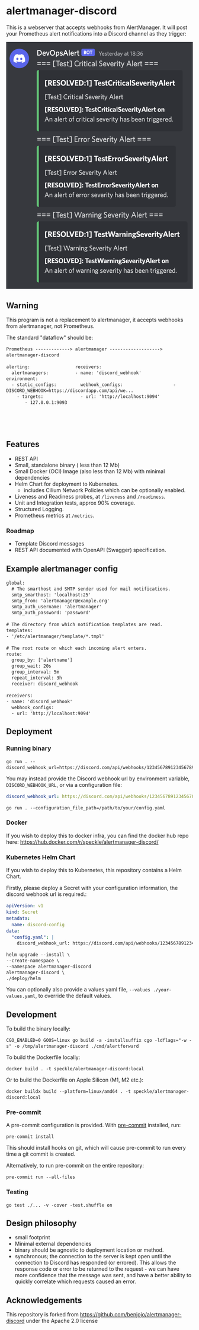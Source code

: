 # alertmanager-discord

This is a webserver that accepts webhooks from AlertManager. It will post your Prometheus alert notifications into a Discord channel as they trigger:

![](/.github/discord-screenshot.png)

## Warning

This program is not a replacement to alertmanager, it accepts webhooks from alertmanager, not Prometheus.

The standard "dataflow" should be:

```
Prometheus -------------> alertmanager -------------------> alertmanager-discord

alerting:                 receivers:
  alertmanagers:          - name: 'discord_webhook'         environment:
  - static_configs:         webhook_configs:                   - DISCORD_WEBHOOK=https://discordapp.com/api/we...
    - targets:              - url: 'http://localhost:9094'
       - 127.0.0.1:9093





```

## Features

- REST API
- Small, standalone binary ( less than 12 Mb)
- Small Docker (OCI) Image (also less than 12 Mb) with minimal dependencies
- Helm Chart for deployment to Kubernetes.
  - includes Cilium Network Policies which can be optionally enabled.
- Liveness and Readiness probes, at `/liveness` and `/readiness`.
- Unit and Integration tests, approx 90% coverage.
- Structured Logging.
- Prometheus metrics at `/metrics`.

### Roadmap

- Template Discord messages
- REST API documented with OpenAPI (Swagger) specification.

## Example alertmanager config

```
global:
  # The smarthost and SMTP sender used for mail notifications.
  smtp_smarthost: 'localhost:25'
  smtp_from: 'alertmanager@example.org'
  smtp_auth_username: 'alertmanager'
  smtp_auth_password: 'password'

# The directory from which notification templates are read.
templates:
- '/etc/alertmanager/template/*.tmpl'

# The root route on which each incoming alert enters.
route:
  group_by: ['alertname']
  group_wait: 20s
  group_interval: 5m
  repeat_interval: 3h
  receiver: discord_webhook

receivers:
- name: 'discord_webhook'
  webhook_configs:
  - url: 'http://localhost:9094'
```

## Deployment

### Running binary

```shell
go run . --discord_webhook_url=https://discord.com/api/webhooks/123456789123456789/abc
```

You may instead provide the Discord webhook url by environment variable, `DISCORD_WEBHOOK_URL`, or via a configuration file:

```yaml
discord_webhook_url: https://discord.com/api/webhooks/123456789123456789/abc
```

```shell
go run . --configuration_file_path=/path/to/your/config.yaml
```

### Docker

If you wish to deploy this to docker infra, you can find the docker hub repo here: https://hub.docker.com/r/speckle/alertmanager-discord/

### Kubernetes Helm Chart

If you wish to deploy this to Kubernetes, this repository contains a Helm Chart.

Firstly, please deploy a Secret with your configuration information, the discord webhook url is required.:

```yaml
apiVersion: v1
kind: Secret
metadata:
  name: discord-config
data:
  "config.yaml": |
    discord_webhook_url: https://discord.com/api/webhooks/123456789123456789/abc
```

```shell
helm upgrade --install \
--create-namespace \
--namespace alertmanager-discord
alertmanager-discord \
./deploy/helm
```

You can optionally also provide a values yaml file, `--values ./your-values.yaml`, to override the default values.

## Development

To build the binary locally:

```shell
CGO_ENABLED=0 GOOS=linux go build -a -installsuffix cgo -ldflags="-w -s" -o /tmp/alertmanager-discord ./cmd/alertforward
```

To build the Dockerfile locally:

```shell
docker build . -t speckle/alertmanager-discord:local
```

Or to build the Dockerfile on Apple Silicon (M1, M2 etc.):

```shell
docker buildx build --platform=linux/amd64 . -t speckle/alertmanager-discord:local
```

### Pre-commit

A pre-commit configuration is provided. With [pre-commit](https://pre-commit.com/) installed, run:

```shell
pre-commit install
```

This should install hooks on git, which will cause pre-commit to run every time a git commit is created.

Alternatively, to run pre-commit on the entire repository:

```shell
pre-commit run --all-files
```

### Testing

```shell
go test ./... -v -cover -test.shuffle on
```

## Design philosophy

- small footprint
- Minimal external dependencies
- binary should be agnostic to deployment location or method.
- synchronous; the connection to the server is kept open until the connection to Discord has responded (or errored). This allows the response code or error to be returned to the request - we can have more confidence that the message was sent, and have a better ability to quickly correlate which requests caused an error.

## Acknowledgements

This repository is forked from https://github.com/benjojo/alertmanager-discord under the Apache 2.0 license
